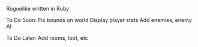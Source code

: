 Roguelike written in Ruby

To Do Soon:
Fix bounds on world
Display player stats
Add enemies, enemy AI

To Do Later:
Add rooms, loot, etc


